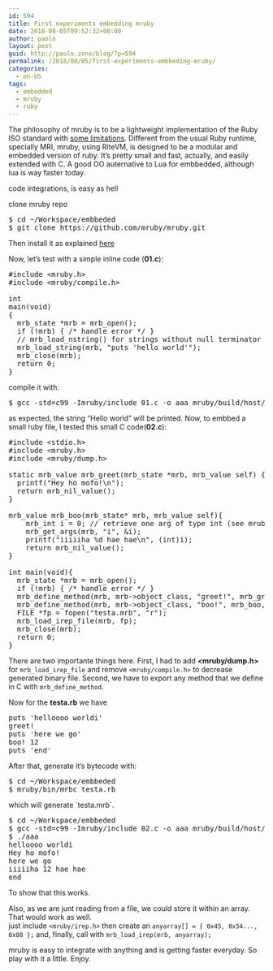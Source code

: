 ```yaml
---
id: 594
title: First experiments embedding mruby
date: 2018-08-05T09:52:32+00:00
author: paolo
layout: post
guid: http://paolo.zone/blog/?p=594
permalink: /2018/08/05/first-experiments-embbeding-mruby/
categories:
  - en-US
tags:
  - embedded
  - mruby
  - ruby
---
```

The philosophy of mruby is to be a lightweight implementation of the Ruby ISO standard with <a href="https://github.com/mruby/mruby/blob/master/doc/limitations.md" rel="noopener" target="_blank">some limitations</a>. Different from the usual Ruby runtime, specially MRI, mruby, using RiteVM, is designed to be a modular and embedded version of ruby. It&#8217;s pretty small and fast, actually, and easily extended with C. A good OO auternative to Lua for embbedded, although lua is way faster today.

code integrations, is easy as hell

clone mruby repo

<pre class="brush: bash; title: ; notranslate" title="">$ cd ~/Workspace/embbeded
$ git clone https://github.com/mruby/mruby.git
</pre>

Then install it as explained <a href="https://github.com/mruby/mruby/blob/master/doc/guides/compile.md" rel="noopener" target="_blank">here</a>

Now, let&#8217;s test with a simple inline code (**01.c**):

<pre class="brush: cpp; title: ; notranslate" title="">#include &lt;mruby.h&gt;
#include &lt;mruby/compile.h&gt;

int
main(void)
{
  mrb_state *mrb = mrb_open();
  if (!mrb) { /* handle error */ }
  // mrb_load_nstring() for strings without null terminator or with known length
  mrb_load_string(mrb, "puts 'hello world'");
  mrb_close(mrb);
  return 0;
}
</pre>

compile it with:

<pre class="brush: bash; title: ; notranslate" title="">$ gcc -std=c99 -Imruby/include 01.c -o aaa mruby/build/host/lib/libmruby.a -lm
</pre>

as expected, the string &#8220;Hello world&#8221; will be printed. Now, to embbed a small ruby file, I tested this small C code(**02.c**):

<pre class="brush: cpp; title: ; notranslate" title="">#include &lt;stdio.h&gt;
#include &lt;mruby.h&gt;
#include &lt;mruby/dump.h&gt;

static mrb_value mrb_greet(mrb_state *mrb, mrb_value self) {
  printf("Hey ho mofo!\n");
  return mrb_nil_value();
}

mrb_value mrb_boo(mrb_state* mrb, mrb_value self){
	mrb_int i = 0; // retrieve one arg of type int (see mruby.h)
	mrb_get_args(mrb, "i", &i);
	printf("iiiiiha %d hae hae\n", (int)i);
	return mrb_nil_value();
}

int main(void){
  mrb_state *mrb = mrb_open();
  if (!mrb) { /* handle error */ }
  mrb_define_method(mrb, mrb-&gt;object_class, "greet!", mrb_greet, MRB_ARGS_NONE());
  mrb_define_method(mrb, mrb-&gt;object_class, "boo!", mrb_boo, MRB_ARGS_REQ(1));
  FILE *fp = fopen("testa.mrb", "r");
  mrb_load_irep_file(mrb, fp);
  mrb_close(mrb);
  return 0;
}
</pre>

There are two importante things here. First, I had to add **<mruby/dump.h>** for `mrb_load_irep_file` and remove `<mruby/compile.h>` to decrease generated binary file. Second, we have to export any method that we define in C with `mrb_define_method`.

Now for the **testa.rb** we have

<pre class="brush: ruby; title: ; notranslate" title="">puts 'helloooo worldi'
greet!
puts 'here we go'
boo! 12
puts 'end'
</pre>

After that, generate it&#8217;s bytecode with:

<pre class="brush: bash; title: ; notranslate" title="">$ cd ~/Workspace/embbeded
$ mruby/bin/mrbc testa.rb
</pre>

which will generate \`testa.mrb\`.

<pre class="brush: plain; title: ; notranslate" title="">$ cd ~/Workspace/embbeded
$ gcc -std=c99 -Imruby/include 02.c -o aaa mruby/build/host/lib/libmruby.a -lm
$ ./aaa
helloooo worldi
Hey ho mofo!
here we go
iiiiiha 12 hae hae
end
</pre>

To show that this works.

Also, as we are junt reading from a file, we could store it within an array. That would work as well.  
just include `<mruby/irep.h>` then create an `anyarray[] = { 0x45, 0x54..., 0x08 };` and, finally, call with `mrb_load_irep(mrb, anyarray);`

mruby is easy to integrate with anything and is getting faster everyday. So play with it a little. Enjoy.